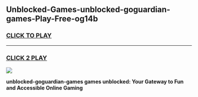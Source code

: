 
## Unblocked-Games-unblocked-goguardian-games-Play-Free-og14b
<h3>
<a href="https://premium76.site?title=unblocked-goguardian-games&ref=09A">CLICK TO PLAY</a></h3>
<hr>

<h3>
<a href="https://premium76.site?title=unblocked-goguardian-games&ref=09A">CLICK 2 PLAY</a>
  
</h3>

<a href="https://premium76.site?title=unblocked-goguardian-games&ref=09A"><img src="https://clearcache.store/games.png"></a>


**unblocked-goguardian-games games unblocked: Your Gateway to Fun and Accessible Online Gaming**

